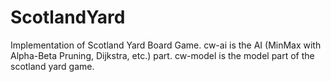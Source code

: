 # ScotlandYard
Implementation of Scotland Yard Board Game.
cw-ai is the AI (MinMax with Alpha-Beta Pruning, Dijkstra, etc.) part. cw-model is the model part of the scotland yard game.
